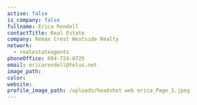 ```yaml
---
active: false
is_company: false
fullname: Erica Rendell
contactTitle: Real Estate
company: Remax Crest Westside Realty
network:
  - realestateagents
phoneOffice: 604-724-0725
email: ericarendell@telus.net
image_path:
color:
website:
profile_image_path: /uploads/headshot web erica_Page_1.jpeg
---
```

